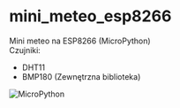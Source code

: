 # mini_meteo_esp8266
Mini meteo na ESP8266 (MicroPython)
<br>
Czujniki:
 - DHT11
 - BMP180 (Zewnętrzna biblioteka)

 ![MicroPython](https://upload.wikimedia.org/wikipedia/commons/thumb/4/4e/Micropython-logo.svg/236px-Micropython-logo.svg.png "MicroPython")